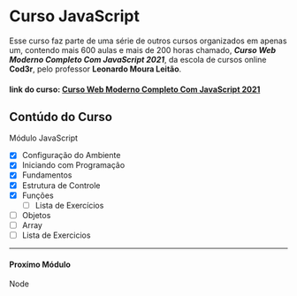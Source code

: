 # Curso JavaScript
Esse curso faz parte de uma série de outros cursos organizados em apenas um, contendo mais 600 aulas e mais de 200 horas chamado, _**Curso Web Moderno Completo Com JavaScript 2021**_, da escola de cursos online **Cod3r**, pelo professor **Leonardo Moura Leitão**.

#### link do curso: [Curso Web Moderno Completo Com JavaScript 2021](https://www.udemy.com/course-dashboard-redirect/?course_id=1465244)

## Contúdo do Curso
Módulo JavaScript

- [X] Configuração do Ambiente
- [X] Iniciando com Programação
- [X] Fundamentos
- [x] Estrutura de Controle
- [x] Funções
    - [ ] Lista de Exercícios
- [ ] Objetos
- [ ] Array
- [ ] Lista de Exercicios
---
#### Proxímo Módulo
Node

